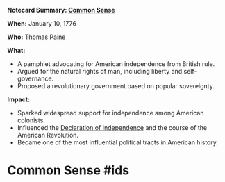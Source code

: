 **Notecard Summary: [Common Sense](./../common-sense/)**

**When:** January 10, 1776

**Who:** Thomas Paine

**What:**

* A pamphlet advocating for American independence from British rule.
* Argued for the natural rights of man, including liberty and self-governance.
* Proposed a revolutionary government based on popular sovereignty.

**Impact:**

* Sparked widespread support for independence among American colonists.
* Influenced the [Declaration of Independence](./../declaration-of-independence/) and the course of the American Revolution.
* Became one of the most influential political tracts in American history.
# Common Sense #ids